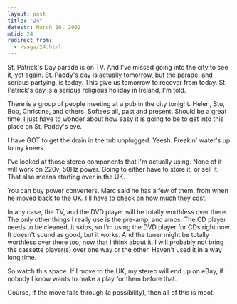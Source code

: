 ```yaml
---
layout: post
title: "24"
datestr: March 16, 2002
mtid: 24
redirect_from:
  - /saga/24.html
---
```


St. Patrick's Day parade is on TV. And I've missed going into the city to see
it, yet again. St. Paddy's day is actually tomorrow, but the parade, and serious
partying, is today. This give us tomorrow to recover from today. St. Patrick's
day is a serious religious holiday in Ireland, I'm told.

There is a group of people meeting at a pub in the city tonight. Helen, Stu,
Bob, Christine, and others. Softees all, past and present. Should be a great
time. I just have to wonder about how easy it is going to be to get into this
place on St. Paddy's eve.

I have GOT to get the drain in the tub unplugged. Yeesh. Freakin' water's up
to my knees.

I've looked at those stereo components that I'm actually using. None of it
will work on 220v, 50Hz power. Going to either have to store it, or sell it.
That also means starting over in the UK.

You can buy power converters. Marc said he has a few of them, from when he
moved back to the UK. I'll have to check on how much they cost.

In any case, the TV, and the DVD player will be totally worthless over there.
The only other things I really use is the pre-amp, and amps. The CD player needs
to be cleaned, it skips, so I'm using the DVD player for CDs right now. It doesn't
sound as good, but it works. And the tuner might be totally worthless over there
too, now that I think about it. I will probably not bring the cassette player(s)
over one way or the other. Haven't used it in a way long time.

So watch this space. If I move to the UK, my stereo will end up on eBay, if
nobody I know wants to make a play for them before that.

Course, if the move falls through (a possibility), then all of this is moot.

